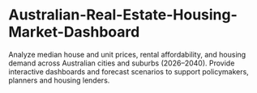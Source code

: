 # Australian-Real-Estate-Housing-Market-Dashboard
Analyze median house and unit prices, rental affordability, and housing demand across Australian cities and suburbs (2026–2040). Provide interactive dashboards and forecast scenarios to support policymakers, planners and housing lenders.
